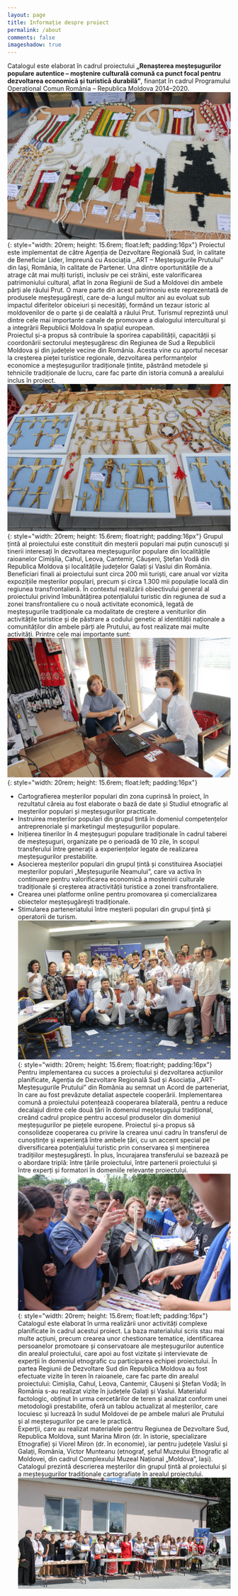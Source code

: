 ```yaml
---
layout: page
title: Informație despre proiect
permalink: /about
comments: false
imageshadow: true
---
```

Catalogul este elaborat în cadrul proiectului **„Renașterea meșteșugurilor populare autentice – moștenire culturală comună ca punct focal pentru dezvoltarea economică și turistică durabilă”**, finanțat în cadrul Programului Operațional Comun România – Republica Moldova 2014–2020.
![1](assets/img/about/1.jpg){: style="width: 20rem; height: 15.6rem; float:left; padding:16px"} Proiectul este implementat de către Agenția de Dezvoltare Regională Sud, în calitate de Beneficiar Lider, împreună cu Asociația ,,ART – Meșteșugurile Prutului” din Iași, România, în calitate de Partener. Una dintre oportunitățile de a atrage cât mai mulți turiști, inclusiv pe cei străini, este valorificarea patrimoniului cultural, aflat în zona Regiunii de Sud a Moldovei din ambele părți ale râului Prut. O mare parte din acest patrimoniu este reprezentată de produsele meșteșugărești, care de-a lungul multor ani au evoluat sub impactul diferitelor obiceiuri și necesități, formând un tezaur istoric al moldovenilor de o parte și de cealaltă a râului Prut. Turismul reprezintă unul dintre cele mai importante canale de promovare a dialogului intercultural și a integrării Republicii Moldova în spațiul european.  
Proiectul și-a propus să contribuie la sporirea capabilității, capacității și coordonării sectorului meșteșugăresc din Regiunea de Sud a Republicii Moldova și din județele vecine din România. Acesta vine cu aportul necesar la creșterea pieței turistice regionale, dezvoltarea performanțelor economice a meșteșugurilor tradiționale țintite, păstrând metodele și tehnicile tradiționale de lucru, care fac parte din istoria comună a arealului inclus în proiect.  
![2](assets/img/about/2.jpg){: style="width: 20rem; height: 15.6rem; float:right; padding:16px"} Grupul țintă al proiectului este constituit din meșterii populari mai puțin cunoscuți și tinerii interesați în dezvoltarea meșteșugurilor populare din localitățile raioanelor Cimișlia, Cahul, Leova, Cantemir, Căușeni, Ștefan Vodă din Republica Moldova și localitățile județelor Galați și Vaslui din România. Beneficiari finali ai proiectului sunt circa 200 mii turiști, care anual vor vizita expozițiile meșterilor populari, precum și circa 1.300 mii populație locală din regiunea transfrontalieră. În contextul realizării obiectivului general al proiectului privind îmbunătățirea potențialului turistic din regiunea de sud a zonei transfrontaliere cu o nouă activitate economică, legată de meșteșugurile tradiționale ca modalitate de creștere a veniturilor din activitățile turistice și de păstrare a codului genetic al identității naționale a comunităților din ambele părți ale Prutului, au fost realizate mai multe activități. Printre cele mai importante sunt:  
![3](assets/img/about/3.jpg){: style="width: 20rem; height: 15.6rem; float:left; padding:16px"}
- Cartografierea meșterilor populari din zona cuprinsă în proiect, în rezultatul căreia au fost elaborate o bază de date și Studiul etnografic al meșterilor populari și meșteșugurilor practicate.
- Instruirea meșterilor populari din grupul țintă în domeniul competențelor antreprenoriale și marketingul meșteșugurilor populare.
- Inițierea tinerilor în 4 meșteșuguri populare tradiționale în cadrul taberei de meșteșuguri, organizate pe o perioadă de 10 zile, în scopul transferului între generații a experiențelor legate de realizarea meșteșugurilor prestabilite.
- Asocierea meșterilor populari din grupul țintă și constituirea Asociației meșterilor populari „Meșteșugurile Neamului”, care va activa în continuare pentru valorificarea economică a moștenirii culturale tradiționale și creșterea atractivității turistice a zonei transfrontaliere.
- Crearea unei platforme online pentru promovarea și comercializarea obiectelor meșteșugărești tradiționale.
- Stimularea parteneriatului între meșterii populari din grupul țintă și operatorii de turism.
![4](assets/img/about/4.jpg){: style="width: 20rem; height: 15.6rem; float:right; padding:16px"}
Pentru implementarea cu succes a proiectului și dezvoltarea acțiunilor planificate, Agenția de Dezvoltare Regională Sud și Asociația ,,ART- Meșteșugurile Prutului” din România au semnat un Acord de parteneriat, în care au fost prevăzute detaliat aspectele cooperării. Implementarea comună a proiectului potențează cooperarea bilaterală, pentru a reduce decalajul dintre cele două țări în domeniul meșteșugului tradițional, creând cadrul propice pentru accesul produselor din domeniul meșteșugurilor pe piețele europene. Proiectul și-a propus să consolideze cooperarea cu privire la crearea unui cadru în transferul de cunoștințe și experiență între ambele țări, cu un accent special pe diversificarea potențialului turistic prin conservarea și menținerea tradițiilor meșteșugărești. În plus, încurajarea transferului se bazează pe o abordare triplă: între țările proiectului, între partenerii proiectului și între experți și formatori în domeniile relevante proiectului.
![5](assets/img/about/5.jpg){: style="width: 20rem; height: 15.6rem; float:left; padding:16px"} Catalogul este elaborat în urma realizării unor activități complexe planificate în cadrul acestui proiect. La baza materialului scris stau mai multe acțiuni, precum crearea unor chestionare tematice, identificarea persoanelor promotoare și conservatoare ale meșteșugurilor autentice din arealul proiectului, care apoi au fost vizitate și intervievate de experții în domeniul etnografic cu participarea echipei proiectului. În partea Regiunii de Dezvoltare Sud din Republica Moldova au fost efectuate vizite în teren în raioanele, care fac parte din arealul proiectului: Cimișlia, Cahul, Leova, Cantemir, Căușeni și Ștefan Vodă; în România s-au realizat vizite în județele Galați și Vaslui. Materialul factologic, obținut în urma cercetărilor de teren și analizat conform unei metodologii prestabilite, oferă un tablou actualizat al meșterilor, care locuiesc și lucrează în sudul Moldovei de pe ambele maluri ale Prutului și al meșteșugurilor pe care le practică.  
Experții, care au realizat materialele pentru Regiunea de Dezvoltare Sud, Republica Moldova, sunt Marina Miron (dr. în istorie, specializare Etnografie) și Viorel Miron (dr. în economie), iar pentru județele Vaslui și Galați, România, Victor Munteanu (etnograf, șeful Muzeului Etnografic al Moldovei, din cadrul Complexului Muzeal Național „Moldova”, Iași). Catalogul prezintă descrierea meșterilor din grupul țintă al proiectului și a meșteșugurilor tradiționale cartografiate în arealul proiectului.
![6](assets/img/about/6.jpg)

